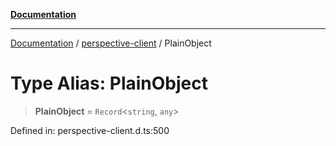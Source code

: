 [**Documentation**](../../index.md)

***

[Documentation](../../index.md) / [perspective-client](../index.md) / PlainObject

# Type Alias: PlainObject

> **PlainObject** = `Record`\<`string`, `any`\>

Defined in: perspective-client.d.ts:500
